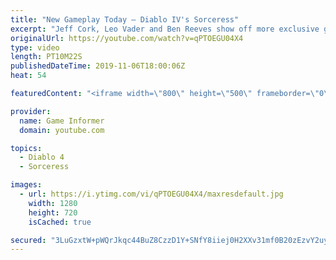 ```yaml
---
title: "New Gameplay Today – Diablo IV's Sorceress"
excerpt: "Jeff Cork, Leo Vader and Ben Reeves show off more exclusive gameplay of Diablo IV, which can be viewed without commentary at ..."
originalUrl: https://youtube.com/watch?v=qPTOEGU04X4
type: video
length: PT10M22S
publishedDateTime: 2019-11-06T18:00:06Z
heat: 54

featuredContent: "<iframe width=\"800\" height=\"500\" frameborder=\"0\" src=\"https://www.youtube.com/embed/qPTOEGU04X4\" allow=\"accelerometer; autoplay; encrypted-media; gyroscope; picture-in-picture\" allowfullscreen></iframe>"

provider:
  name: Game Informer
  domain: youtube.com

topics:
  - Diablo 4
  - Sorceress

images:
  - url: https://i.ytimg.com/vi/qPTOEGU04X4/maxresdefault.jpg
    width: 1280
    height: 720
    isCached: true

secured: "3LuGzxtW+pWQrJkqc44BuZ8CzzD1Y+SNfY8iiej0H2XXv31mf0B20zEzvY2uykuoF5RDLwRBCdo58axd3xakMOKb1aGYg+sRpud5n3FO8FQF3KOnkXNvADRsgJUQP3VJ/eiKKVePCHbxx/EFB/LSgU9XwfT22Xnn0Oy3g+8K99lZasGYcaAMrsVglcs11Dk9hDjlfK1jk1UwuaZyDWbTc7dER1f6VX0wFAxIsI41GZg0jOfEL6ZwdKjFsqWIbPxf7fjJBVz4xXOAXJdF8Yuxcd3LGtQw5wYavpEuqPy8kRG6yH+IhYnHGwzro7uUAErHFMZLPpNOEzFimVc9Cj8kiVWqOi3pAwPO2mgVw8F6zzNsgFR9tJm83ozdXY9g/T7VMzcYd4+uQM6W45wczb7UFgRtmkGgGu3F0eHM4M3vqhov5DLRIyP2zauGANgHFIQA;N+jTQfwXhMwUJYD/QJh5zA=="
---
```


